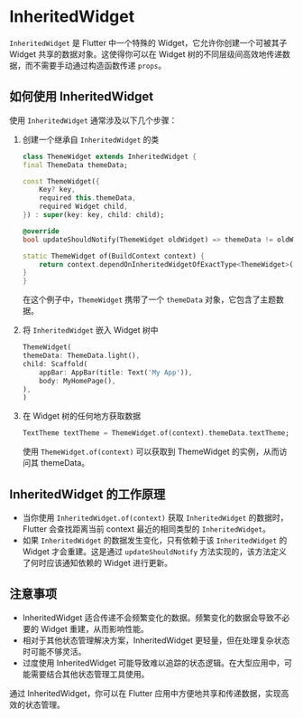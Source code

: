 # InheritedWidget

`InheritedWidget` 是 Flutter 中一个特殊的 Widget，它允许你创建一个可被其子 Widget 共享的数据对象。这使得你可以在 Widget 树的不同层级间高效地传递数据，而不需要手动通过构造函数传递 `props`。

## 如何使用 InheritedWidget

使用 `InheritedWidget` 通常涉及以下几个步骤：

1. 创建一个继承自 `InheritedWidget` 的类

    ```dart
    class ThemeWidget extends InheritedWidget {
    final ThemeData themeData;

    const ThemeWidget({
        Key? key,
        required this.themeData,
        required Widget child,
    }) : super(key: key, child: child);

    @override
    bool updateShouldNotify(ThemeWidget oldWidget) => themeData != oldWidget.themeData;

    static ThemeWidget of(BuildContext context) {
        return context.dependOnInheritedWidgetOfExactType<ThemeWidget>()!;
    }
    }
    ```

    在这个例子中，`ThemeWidget` 携带了一个 `themeData` 对象，它包含了主题数据。

2. 将 `InheritedWidget` 嵌入 Widget 树中

    ```dart
    ThemeWidget(
    themeData: ThemeData.light(),
    child: Scaffold(
        appBar: AppBar(title: Text('My App')),
        body: MyHomePage(),
    ),
    )
    ```

3. 在 Widget 树的任何地方获取数据

    ```dart
    TextTheme textTheme = ThemeWidget.of(context).themeData.textTheme;
    ```

    使用 `ThemeWidget.of(context)` 可以获取到 ThemeWidget 的实例，从而访问其 themeData。

## InheritedWidget 的工作原理

* 当你使用 `InheritedWidget.of(context)` 获取 `InheritedWidget` 的数据时，Flutter 会查找距离当前 context 最近的相同类型的 `InheritedWidget`。
* 如果 `InheritedWidget` 的数据发生变化，只有依赖于该 `InheritedWidget` 的 Widget 才会重建。这是通过 `updateShouldNotify` 方法实现的，该方法定义了何时应该通知依赖的 Widget 进行更新。

## 注意事项

* InheritedWidget 适合传递不会频繁变化的数据。频繁变化的数据会导致不必要的 Widget 重建，从而影响性能。
* 相对于其他状态管理解决方案，InheritedWidget 更轻量，但在处理复杂状态时可能不够灵活。
* 过度使用 InheritedWidget 可能导致难以追踪的状态逻辑。在大型应用中，可能需要结合其他状态管理工具使用。

通过 InheritedWidget，你可以在 Flutter 应用中方便地共享和传递数据，实现高效的状态管理。
